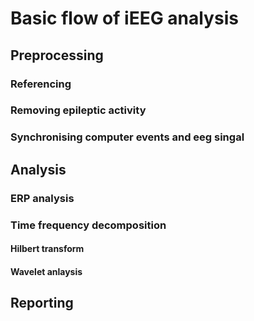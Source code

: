# Basic flow of iEEG analysis
## Preprocessing
### Referencing
### Removing epileptic activity
### Synchronising computer events and eeg singal

## Analysis
### ERP analysis
### Time frequency decomposition
#### Hilbert transform
#### Wavelet anlaysis

## Reporting

